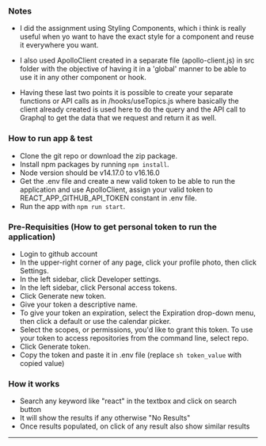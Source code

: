 ### Notes ###

* I did the assignment using Styling Components, which i think is really useful when yo want to have the exact style for a component and reuse it everywhere you want.

* I also used ApolloClient created in a separate file (apollo-client.js) in src folder with the objective of having it in a 'global' manner to be able to use it in any other component or hook.

* Having these last two points it is possible to create your separate functions or API calls as in /hooks/useTopics.js where basically the client already created is used here to do the query and the API call to Graphql to get the data that we request and return it as well.

### How to run app & test ###

* Clone the git repo or download the zip package.
* Install npm packages by running `npm install`.
* Node version should be v14.17.0 to v16.16.0
* Get the .env file and create a new valid token to be able to run the application and use ApolloClient, 
  assign your valid token to REACT_APP_GITHUB_API_TOKEN constant in .env file.
* Run the app with `npm run start`.


### Pre-Requisities (How to get personal token to run the application)

* Login to github account
* In the upper-right corner of any page, click your profile photo, then click Settings.
* In the left sidebar, click  Developer settings.
* In the left sidebar, click Personal access tokens.
* Click Generate new token.
* Give your token a descriptive name.
* To give your token an expiration, select the Expiration drop-down menu, then click a default or use the calendar picker.
* Select the scopes, or permissions, you'd like to grant this token. To use your token to access repositories from the command line, select repo.
* Click Generate token.
* Copy the token and paste it in .env file (replace ```sh token_value``` with copied value)

### How it works

* Search any keyword like "react" in the textbox and click on search button
* It will show the results if any otherwise "No Results"
* Once results populated, on click of any result also show similar results

______________________________________________________________________________________________________________________________________